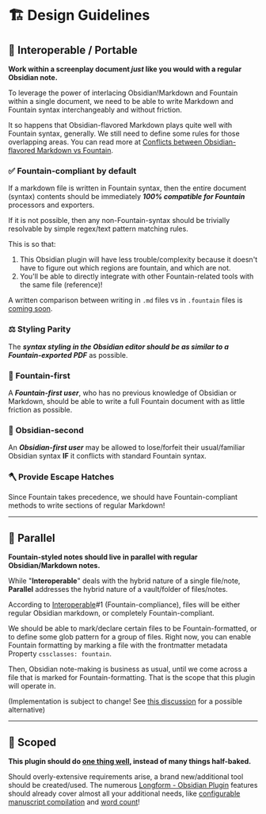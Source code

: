 # 🏗️ Design Guidelines

## 🔀 Interoperable / Portable

**Work within a screenplay document *just* like you would with a regular Obsidian note.**

To leverage the power of interlacing Obsidian!Markdown and Fountain within a single document, we need to be able to write Markdown and Fountain syntax interchangeably and without friction.

It so happens that Obsidian-flavored Markdown plays quite well with Fountain syntax, generally. We still need to define some rules for those overlapping areas. You can read more at [Conflicts between Obsidian-flavored Markdown vs Fountain](/docs/basic/conflicts-between-obsidian-flavored-markdown-vs-fountain-md).

### ✅ Fountain-compliant by default

If a markdown file is written in Fountain syntax, then the entire document (syntax) contents should be immediately ***100% compatible for Fountain*** processors and exporters.

If it is not possible, then any non-Fountain-syntax should be trivially resolvable by simple regex/text pattern matching rules.

This is so that:

1. This Obsidian plugin will have less trouble/complexity because it doesn't have to figure out which regions are fountain, and which are not.
2. You'll be able to directly integrate with other Fountain-related tools with the same file (reference)!

A written comparison between writing in `.md` files vs in `.fountain` files is [coming soon](https://github.com/chuangcaleb/obsidian-fountain-editor/issues/1).

### ⚖️ Styling Parity

The ***syntax styling in the Obsidian editor should be as similar to a Fountain-exported PDF*** as possible.

### 🥇 Fountain-first

A ***Fountain-first user***, who has no previous knowledge of Obsidian or Markdown, should be able to write a full Fountain document with as little friction as possible.

### 🥈 Obsidian-second

An ***Obsidian-first user*** may be allowed to lose/forfeit their usual/familiar Obsidian syntax **IF** it conflicts with standard Fountain syntax.

### 🪓 Provide Escape Hatches

Since Fountain takes precedence, we should have Fountain-compliant methods to write sections of regular Markdown!

---

## 🚸 Parallel

**Fountain-styled notes should live in parallel with regular Obsidian/Markdown notes.**

While "**Interoperable**" deals with the hybrid nature of a single file/note, **Parallel** addresses the hybrid nature of a vault/folder of files/notes.

According to [Interoperable](#-interoperable--portable)#1 (Fountain-compliance), files will be either regular Obsidian markdown, or completely Fountain-compliant.

We should be able to mark/declare certain files to be Fountain-formatted, or to define some glob pattern for a group of files. Right now, you can enable Fountain formatting by marking a file with the frontmatter metadata Property `cssclasses: fountain`.

Then, Obsidian note-making is business as usual, until we come across a file that is marked for Fountain-formatting. That is the scope that this plugin will operate in.

(Implementation is subject to change! See [this discussion](https://github.com/chuangcaleb/obsidian-fountain-editor/discussions/4) for a possible alternative)

---

## 🔬 Scoped

**This plugin should do [one thing well](https://en.wikipedia.org/wiki/Unix_philosophy), instead of many things half-baked.**

 Should overly-extensive requirements arise, a brand new/additional tool should be created/used. The numerous [Longform - Obsidian Plugin](https://github.com/kevboh/longform)  features should already cover almost all your additional needs, like [configurable manuscript compilation](https://github.com/kevboh/longform/blob/main/docs/COMPILE.md) and [word count](https://github.com/kevboh/longform/blob/main/docs/WORD_COUNTS.md)!

